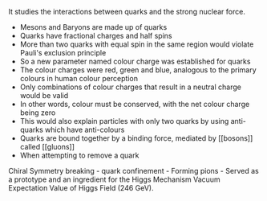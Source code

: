 It studies the interactions between quarks and the strong nuclear force.

- Mesons and Baryons are made up of quarks
- Quarks have fractional charges and half spins
- More than two quarks with equal spin in the same region would violate Pauli's exclusion principle
- So a new parameter named colour charge was established for quarks
- The colour charges were red, green and blue, analogous to the primary colours in human colour perception
- Only combinations of colour charges that result in a neutral charge would be valid
- In other words, colour must be conserved, with the net colour charge being zero
- This would also explain particles with only two quarks by using anti-quarks which have anti-colours
- Quarks are bound together by a binding force, mediated by [[bosons]] called [[gluons]]
- When attempting to remove a quark

Chiral Symmetry breaking - quark confinement - Forming pions - Served as a prototype and an ingredient for the Higgs Mechanism
Vacuum Expectation Value of Higgs Field (246 GeV).